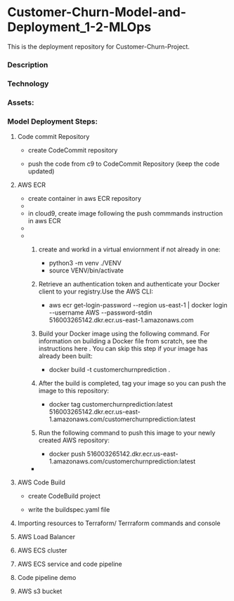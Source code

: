 # Customer-Churn-Model-and-Deployment_1-2-MLOps
This is the deployment repository for Customer-Churn-Project.

### Description

### Technology

### Assets:

### Model Deployment Steps:

1. Code commit Repository

    - create CodeCommit repository
    
    - push the code from c9 to CodeCommit Repository (keep the code updated)

2. AWS ECR
    - create container in aws ECR repository
    - 
    - in cloud9, create image following the push commmands instruction in aws ECR
    - 
    -   1. create and workd in a virtual enviornment if not already in one: 
            - python3 -m venv ./VENV           
            - source VENV/bin/activate
  
        2. Retrieve an authentication token and authenticate your Docker client to your registry.Use the AWS CLI:
            - aws ecr get-login-password --region us-east-1 | docker login --username AWS --password-stdin 516003265142.dkr.ecr.us-east-1.amazonaws.com
        
        2. Build your Docker image using the following command. For information on building a Docker file from scratch, see the instructions here . You can skip this step if your image has already been built:
            - docker build -t customerchurnprediction .
        
        3. After the build is completed, tag your image so you can push the image to this repository:
            - docker tag customerchurnprediction:latest 516003265142.dkr.ecr.us-east-1.amazonaws.com/customerchurnprediction:latest
        
        4. Run the following command to push this image to your newly created AWS repository:
            - docker push 516003265142.dkr.ecr.us-east-1.amazonaws.com/customerchurnprediction:latest
        - 
    

3. AWS Code Build

    - create CodeBuild project
    
    - write the buildspec.yaml file


4. Importing resources to Terraform/ Terrraform commands and console

5. AWS Load Balancer

6. AWS ECS cluster

7. AWS ECS service and code pipeline

8. Code pipeline demo

9. AWS s3 bucket

